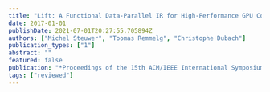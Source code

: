 ```yaml
---
title: "Lift: A Functional Data-Parallel IR for High-Performance GPU Code Generation"
date: 2017-01-01
publishDate: 2021-07-01T20:27:55.705894Z
authors: ["Michel Steuwer", "Toomas Remmelg", "Christophe Dubach"]
publication_types: ["1"]
abstract: ""
featured: false
publication: "*Proceedings of the 15th ACM/IEEE International Symposium on Code Generation and Optimization (<span style=\"font-weight:bold\"><span style=\"font-weight:bold;color:black\">CGO</span></span>)*"
tags: ["reviewed"]
---
```


